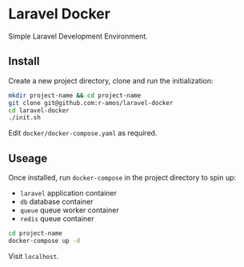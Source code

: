 # Laravel Docker

Simple Laravel Development Environment.

## Install

Create a new project directory, clone and run the initialization:

```bash
mkdir project-name && cd project-name
git clone git@github.com:r-amos/laravel-docker
cd laravel-docker
./init.sh
```

Edit `docker/docker-compose.yaml` as required.

## Useage

Once installed, run `docker-compose` in the project directory to spin up:
- `laravel` application container
- `db` database container
- `queue` queue worker container
- `redis` queue container

```bash
cd project-name
docker-compose up -d
```

Visit `localhost`.